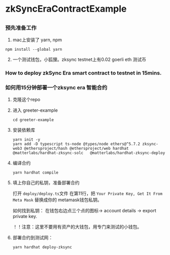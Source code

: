 # zkSyncEraContractExample

##
### 预先准备工作
1. mac上安装了 yarn, npm
  ```
  npm install --global yarn
  ```
2. 一个测试钱包，小狐狸。zksync testnet上有0.02 goerli eth 测试币

### How to deploy zkSync Era smart contract to testnet in 15mins.
### 如何用15分钟部署一个zksync era 智能合约
1. 克隆这个repo
2. 进入 greeter-example 
    ```
    cd greeter-example
    ```
3. 安装依赖库
    ```
    yarn init -y
    yarn add -D typescript ts-node @types/node ethers@^5.7.2 zksync-web3 @ethersproject/hash @ethersproject/web hardhat @matterlabs/hardhat-zksync-solc   @matterlabs/hardhat-zksync-deploy
    ```
4. 编译合约
    ```
    yarn hardhat compile
    ```
5. 填上你自己的私钥，准备部署合约
   
   打开 `deploy/deploy.ts`文件
   在第11行，把 `Your Private Key, Get It From Meta Mask` 替换成你的 metamask钱包私钥。
   
   如何找到私钥：
   在钱包右边点三个点的图标-> account details -> export private key.

   ！！注意：这里不要用有资产的大钱包，用专门来测试的小钱包。
6. 部署合约到测试网：
    ```
    yarn hardhat deploy-zksync
    ```
